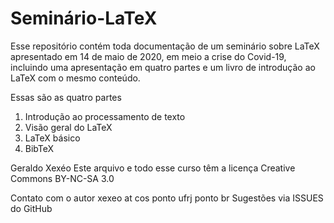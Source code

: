 # Seminário-LaTeX

Esse repositório contém toda documentação de um seminário sobre LaTeX
apresentado em 14 de maio de 2020, em meio a crise do Covid-19, incluindo uma apresentação em quatro partes e um livro de introdução ao LaTeX com o mesmo conteúdo.

Essas são as quatro partes

1. Introdução ao processamento de texto
2. Visão geral do LaTeX
3. LaTeX básico
4. BibTeX

Geraldo Xexéo
Este arquivo e todo esse curso têm a licença Creative Commons BY-NC-SA 3.0

Contato com o autor xexeo at cos ponto ufrj ponto br
Sugestões via ISSUES do GitHub


